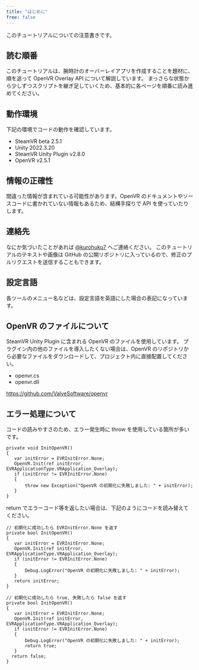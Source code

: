 ```yaml
---
title: "はじめに"
free: false
---
```


このチュートリアルについての注意書きです。

## 読む順番
このチュートリアルは、腕時計のオーバーレイアプリを作成することを題材に、順を追って OpenVR Overlay API について解説しています。
まっさらな状態から少しずつスクリプトを継ぎ足していくため、基本的に各ページを順番に読み進めてください。

## 動作環境
下記の環境でコードの動作を確認しています。

- SteamVR beta 2.5.1
- Unity 2022.3.20
- SteamVR Unity Plugin v2.8.0
- OpenVR v2.5.1

## 情報の正確性
間違った情報が含まれている可能性があります。OpenVR のドキュメントやソースコードに書かれていない情報もあるため、結構手探りで API を使っていたりします。

## 連絡先
なにか気づいたことがあれば [@kurohuku7](https://twitter.com/kurohuku7) へご連絡ください。
このチュートリアルのテキストや画像は GitHub の公開リポジトリに入っているので、修正のプルリクエストを送信することもできます。

## 設定言語
各ツールのメニュー名などは、設定言語を英語にした場合の表記になっています。

## OpenVR のファイルについて
SteamVR Unity Plugin に含まれる OpenVR のファイルを使用しています。
プラグイン内の他のファイルを導入したくない場合は、OpenVR のリポジトリから必要なファイルをダウンロードして、プロジェクト内に直接配置してください。

- openvr.cs
- openvr.dll

https://github.com/ValveSoftware/openvr

## エラー処理について
コードの読みやすさのため、エラー発生時に throw を使用している箇所が多いです。

```cs:例外処理を使用したコード例
private void InitOpenVR()
{
   var initError = EVRInitError.None;
   OpenVR.Init(ref initError, EVRApplicationType.VRApplication_Overlay);
   if (initError != EVRInitError.None)
   {
       throw new Exception("OpenVR の初期化に失敗しました: " + initError);
   }
}
```

return でエラーコード等を返したい場合は、下記のようにコードを読み替えてください。
```cs:エラーコードを使用したコード例1
// 初期化に成功したら EVRInitError.None を返す
private bool InitOpenVR()
{
   var initError = EVRInitError.None;
   OpenVR.Init(ref initError, EVRApplicationType.VRApplication_Overlay);
   if (initError != EVRInitError.None)
   {
       Debug.LogError("OpenVR の初期化に失敗しました: " + initError);
   }
   return initError;
}
```
```cs:エラーコードを使用したコード例2
// 初期化に成功したら true, 失敗したら false を返す
private bool InitOpenVR()
{
   var initError = EVRInitError.None;
   OpenVR.Init(ref initError, EVRApplicationType.VRApplication_Overlay);
   if (initError != EVRInitError.None)
   {
       Debug.LogError("OpenVR の初期化に失敗しました: " + initError);
       return true;
   }
  return false;
}
```